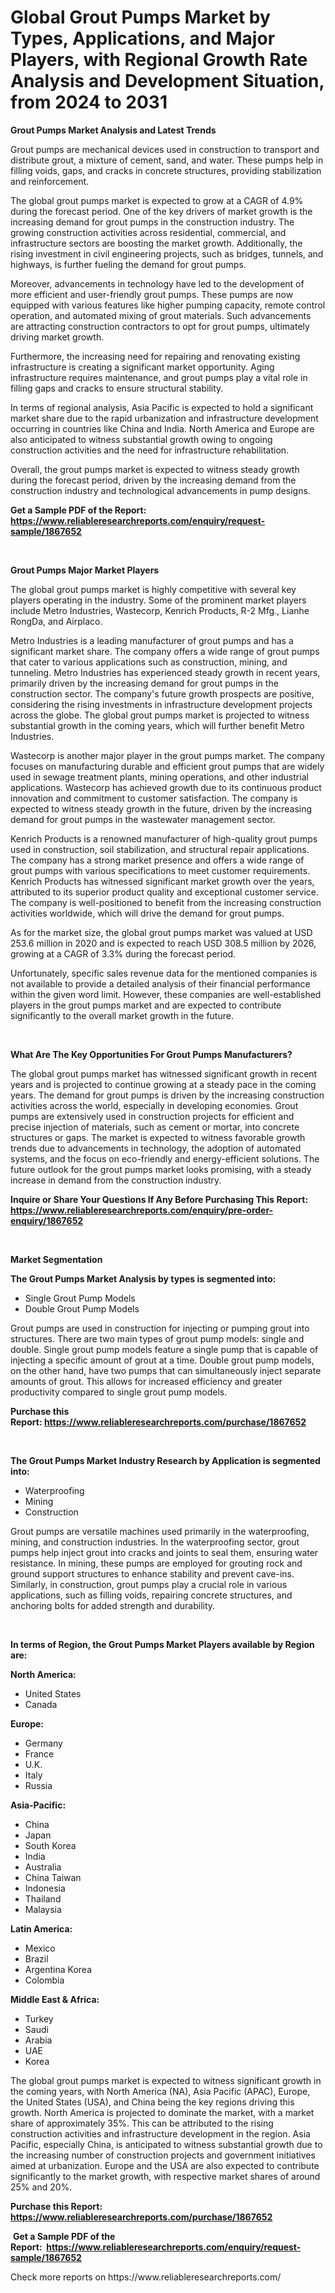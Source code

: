<p><h1>Global Grout Pumps Market by Types, Applications, and Major Players, with Regional Growth Rate Analysis and Development Situation, from 2024 to 2031</h1></p><p><strong>Grout Pumps Market Analysis and Latest Trends</strong></p>
<p><p>Grout pumps are mechanical devices used in construction to transport and distribute grout, a mixture of cement, sand, and water. These pumps help in filling voids, gaps, and cracks in concrete structures, providing stabilization and reinforcement.</p><p>The global grout pumps market is expected to grow at a CAGR of 4.9% during the forecast period. One of the key drivers of market growth is the increasing demand for grout pumps in the construction industry. The growing construction activities across residential, commercial, and infrastructure sectors are boosting the market growth. Additionally, the rising investment in civil engineering projects, such as bridges, tunnels, and highways, is further fueling the demand for grout pumps.</p><p>Moreover, advancements in technology have led to the development of more efficient and user-friendly grout pumps. These pumps are now equipped with various features like higher pumping capacity, remote control operation, and automated mixing of grout materials. Such advancements are attracting construction contractors to opt for grout pumps, ultimately driving market growth.</p><p>Furthermore, the increasing need for repairing and renovating existing infrastructure is creating a significant market opportunity. Aging infrastructure requires maintenance, and grout pumps play a vital role in filling gaps and cracks to ensure structural stability.</p><p>In terms of regional analysis, Asia Pacific is expected to hold a significant market share due to the rapid urbanization and infrastructure development occurring in countries like China and India. North America and Europe are also anticipated to witness substantial growth owing to ongoing construction activities and the need for infrastructure rehabilitation.</p><p>Overall, the grout pumps market is expected to witness steady growth during the forecast period, driven by the increasing demand from the construction industry and technological advancements in pump designs.</p></p>
<p><strong>Get a Sample PDF of the Report:&nbsp; <a href="https://www.reliableresearchreports.com/enquiry/request-sample/1867652">https://www.reliableresearchreports.com/enquiry/request-sample/1867652</a></strong></p>
<p>&nbsp;</p>
<p><strong>Grout Pumps Major Market Players</strong></p>
<p><p>The global grout pumps market is highly competitive with several key players operating in the industry. Some of the prominent market players include Metro Industries, Wastecorp, Kenrich Products, R-2 Mfg., Lianhe RongDa, and Airplaco.</p><p>Metro Industries is a leading manufacturer of grout pumps and has a significant market share. The company offers a wide range of grout pumps that cater to various applications such as construction, mining, and tunneling. Metro Industries has experienced steady growth in recent years, primarily driven by the increasing demand for grout pumps in the construction sector. The company's future growth prospects are positive, considering the rising investments in infrastructure development projects across the globe. The global grout pumps market is projected to witness substantial growth in the coming years, which will further benefit Metro Industries.</p><p>Wastecorp is another major player in the grout pumps market. The company focuses on manufacturing durable and efficient grout pumps that are widely used in sewage treatment plants, mining operations, and other industrial applications. Wastecorp has achieved growth due to its continuous product innovation and commitment to customer satisfaction. The company is expected to witness steady growth in the future, driven by the increasing demand for grout pumps in the wastewater management sector.</p><p>Kenrich Products is a renowned manufacturer of high-quality grout pumps used in construction, soil stabilization, and structural repair applications. The company has a strong market presence and offers a wide range of grout pumps with various specifications to meet customer requirements. Kenrich Products has witnessed significant market growth over the years, attributed to its superior product quality and exceptional customer service. The company is well-positioned to benefit from the increasing construction activities worldwide, which will drive the demand for grout pumps.</p><p>As for the market size, the global grout pumps market was valued at USD 253.6 million in 2020 and is expected to reach USD 308.5 million by 2026, growing at a CAGR of 3.3% during the forecast period.</p><p>Unfortunately, specific sales revenue data for the mentioned companies is not available to provide a detailed analysis of their financial performance within the given word limit. However, these companies are well-established players in the grout pumps market and are expected to contribute significantly to the overall market growth in the future.</p></p>
<p>&nbsp;</p>
<p><strong>What Are The Key Opportunities For Grout Pumps Manufacturers?</strong></p>
<p><p>The global grout pumps market has witnessed significant growth in recent years and is projected to continue growing at a steady pace in the coming years. The demand for grout pumps is driven by the increasing construction activities across the world, especially in developing economies. Grout pumps are extensively used in construction projects for efficient and precise injection of materials, such as cement or mortar, into concrete structures or gaps. The market is expected to witness favorable growth trends due to advancements in technology, the adoption of automated systems, and the focus on eco-friendly and energy-efficient solutions. The future outlook for the grout pumps market looks promising, with a steady increase in demand from the construction industry.</p></p>
<p><strong>Inquire or Share Your Questions If Any Before Purchasing This Report: <a href="https://www.reliableresearchreports.com/enquiry/pre-order-enquiry/1867652">https://www.reliableresearchreports.com/enquiry/pre-order-enquiry/1867652</a></strong></p>
<p>&nbsp;</p>
<p><strong>Market Segmentation</strong></p>
<p><strong>The Grout Pumps Market Analysis by types is segmented into:</strong></p>
<p><ul><li>Single Grout Pump Models</li><li>Double Grout Pump Models</li></ul></p>
<p><p>Grout pumps are used in construction for injecting or pumping grout into structures. There are two main types of grout pump models: single and double. Single grout pump models feature a single pump that is capable of injecting a specific amount of grout at a time. Double grout pump models, on the other hand, have two pumps that can simultaneously inject separate amounts of grout. This allows for increased efficiency and greater productivity compared to single grout pump models.</p></p>
<p><strong>Purchase this Report:&nbsp;<a href="https://www.reliableresearchreports.com/purchase/1867652">https://www.reliableresearchreports.com/purchase/1867652</a></strong></p>
<p>&nbsp;</p>
<p><strong>The Grout Pumps Market Industry Research by Application is segmented into:</strong></p>
<p><ul><li>Waterproofing</li><li>Mining</li><li>Construction</li></ul></p>
<p><p>Grout pumps are versatile machines used primarily in the waterproofing, mining, and construction industries. In the waterproofing sector, grout pumps help inject grout into cracks and joints to seal them, ensuring water resistance. In mining, these pumps are employed for grouting rock and ground support structures to enhance stability and prevent cave-ins. Similarly, in construction, grout pumps play a crucial role in various applications, such as filling voids, repairing concrete structures, and anchoring bolts for added strength and durability.</p></p>
<p>&nbsp;</p>
<p><strong>In terms of Region, the Grout Pumps Market Players available by Region are:</strong></p>
<p>
    <p> <strong> North America: </strong>
        <ul>
            <li>United States</li>
            <li>Canada</li>
        </ul>
        </p> 
    <p> <strong> Europe: </strong>
        <ul>
            <li>Germany</li>
            <li>France</li>
            <li>U.K.</li>
            <li>Italy</li>
            <li>Russia</li>
        </ul>
        </p> 
    <p> <strong> Asia-Pacific: </strong>
        <ul>
            <li>China</li>
            <li>Japan</li>
            <li>South Korea</li>
            <li>India</li>
            <li>Australia</li>
            <li>China Taiwan</li>
            <li>Indonesia</li>
            <li>Thailand</li>
            <li>Malaysia</li>
        </ul>
        </p> 
    <p> <strong> Latin America: </strong>
        <ul>
            <li>Mexico</li>
            <li>Brazil</li>
            <li>Argentina Korea</li>
            <li>Colombia</li>
        </ul>
        </p> 
    <p> <strong> Middle East & Africa: </strong>
        <ul>
            <li>Turkey</li>
            <li>Saudi</li>
            <li>Arabia</li>
            <li>UAE</li>
            <li>Korea</li>
        </ul>
    </p>
    </p>
<p><p>The global grout pumps market is expected to witness significant growth in the coming years, with North America (NA), Asia Pacific (APAC), Europe, the United States (USA), and China being the key regions driving this growth. North America is projected to dominate the market, with a market share of approximately 35%. This can be attributed to the rising construction activities and infrastructure development in the region. Asia Pacific, especially China, is anticipated to witness substantial growth due to the increasing number of construction projects and government initiatives aimed at urbanization. Europe and the USA are also expected to contribute significantly to the market growth, with respective market shares of around 25% and 20%.</p></p>
<p><strong>Purchase this Report: <a href="https://www.reliableresearchreports.com/purchase/1867652">https://www.reliableresearchreports.com/purchase/1867652</a></strong></p>
<p>&nbsp;<strong>Get a Sample PDF of the Report:&nbsp;&nbsp;<a href="https://www.reliableresearchreports.com/enquiry/request-sample/1867652">https://www.reliableresearchreports.com/enquiry/request-sample/1867652</a></strong></p>
<p><strong></strong></p>
<p>Check more reports on https://www.reliableresearchreports.com/</p>